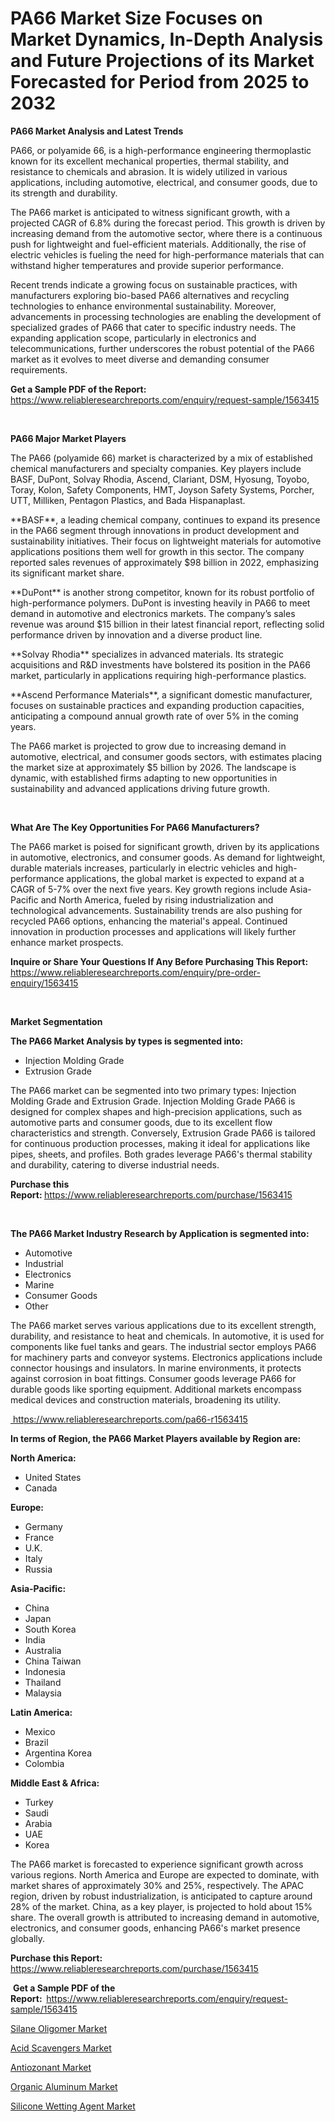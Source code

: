 <p><h1>PA66 Market Size Focuses on Market Dynamics, In-Depth Analysis and Future Projections of its Market Forecasted for Period from 2025 to 2032</h1></p><p><strong>PA66 Market Analysis and Latest Trends</strong></p>
<p><p>PA66, or polyamide 66, is a high-performance engineering thermoplastic known for its excellent mechanical properties, thermal stability, and resistance to chemicals and abrasion. It is widely utilized in various applications, including automotive, electrical, and consumer goods, due to its strength and durability.</p><p>The PA66 market is anticipated to witness significant growth, with a projected CAGR of 6.8% during the forecast period. This growth is driven by increasing demand from the automotive sector, where there is a continuous push for lightweight and fuel-efficient materials. Additionally, the rise of electric vehicles is fueling the need for high-performance materials that can withstand higher temperatures and provide superior performance.</p><p>Recent trends indicate a growing focus on sustainable practices, with manufacturers exploring bio-based PA66 alternatives and recycling technologies to enhance environmental sustainability. Moreover, advancements in processing technologies are enabling the development of specialized grades of PA66 that cater to specific industry needs. The expanding application scope, particularly in electronics and telecommunications, further underscores the robust potential of the PA66 market as it evolves to meet diverse and demanding consumer requirements.</p></p>
<p><strong>Get a Sample PDF of the Report:&nbsp;</strong> <a href="https://www.reliableresearchreports.com/enquiry/request-sample/1563415?utm_campaign=2123&utm_medium=2&utm_source=Github&utm_content=ia&utm_term=30012025&utm_id=pa66">https://www.reliableresearchreports.com/enquiry/request-sample/1563415</a></p>
<p>&nbsp;</p>
<p><strong>PA66 Major Market Players</strong></p>
<p><p>The PA66 (polyamide 66) market is characterized by a mix of established chemical manufacturers and specialty companies. Key players include BASF, DuPont, Solvay Rhodia, Ascend, Clariant, DSM, Hyosung, Toyobo, Toray, Kolon, Safety Components, HMT, Joyson Safety Systems, Porcher, UTT, Milliken, Pentagon Plastics, and Bada Hispanaplast.</p><p>**BASF**, a leading chemical company, continues to expand its presence in the PA66 segment through innovations in product development and sustainability initiatives. Their focus on lightweight materials for automotive applications positions them well for growth in this sector. The company reported sales revenues of approximately $98 billion in 2022, emphasizing its significant market share.</p><p>**DuPont** is another strong competitor, known for its robust portfolio of high-performance polymers. DuPont is investing heavily in PA66 to meet demand in automotive and electronics markets. The company’s sales revenue was around $15 billion in their latest financial report, reflecting solid performance driven by innovation and a diverse product line.</p><p>**Solvay Rhodia** specializes in advanced materials. Its strategic acquisitions and R&D investments have bolstered its position in the PA66 market, particularly in applications requiring high-performance plastics. </p><p>**Ascend Performance Materials**, a significant domestic manufacturer, focuses on sustainable practices and expanding production capacities, anticipating a compound annual growth rate of over 5% in the coming years.</p><p>The PA66 market is projected to grow due to increasing demand in automotive, electrical, and consumer goods sectors, with estimates placing the market size at approximately $5 billion by 2026. The landscape is dynamic, with established firms adapting to new opportunities in sustainability and advanced applications driving future growth.</p></p>
<p>&nbsp;</p>
<p><strong>What Are The Key Opportunities For PA66 Manufacturers?</strong></p>
<p><p>The PA66 market is poised for significant growth, driven by its applications in automotive, electronics, and consumer goods. As demand for lightweight, durable materials increases, particularly in electric vehicles and high-performance applications, the global market is expected to expand at a CAGR of 5-7% over the next five years. Key growth regions include Asia-Pacific and North America, fueled by rising industrialization and technological advancements. Sustainability trends are also pushing for recycled PA66 options, enhancing the material's appeal. Continued innovation in production processes and applications will likely further enhance market prospects.</p></p>
<p><strong>Inquire or Share Your Questions If Any Before Purchasing This Report:</strong> <a href="https://www.reliableresearchreports.com/enquiry/pre-order-enquiry/1563415?utm_campaign=2123&utm_medium=2&utm_source=Github&utm_content=ia&utm_term=30012025&utm_id=pa66">https://www.reliableresearchreports.com/enquiry/pre-order-enquiry/1563415</a></p>
<p>&nbsp;</p>
<p><strong>Market Segmentation</strong></p>
<p><strong>The PA66 Market Analysis by types is segmented into:</strong></p>
<p><ul><li>Injection Molding Grade</li><li>Extrusion Grade</li></ul></p>
<p><p>The PA66 market can be segmented into two primary types: Injection Molding Grade and Extrusion Grade. Injection Molding Grade PA66 is designed for complex shapes and high-precision applications, such as automotive parts and consumer goods, due to its excellent flow characteristics and strength. Conversely, Extrusion Grade PA66 is tailored for continuous production processes, making it ideal for applications like pipes, sheets, and profiles. Both grades leverage PA66's thermal stability and durability, catering to diverse industrial needs.</p></p>
<p><strong>Purchase this Report:&nbsp;</strong><a href="https://www.reliableresearchreports.com/purchase/1563415?utm_campaign=2123&utm_medium=2&utm_source=Github&utm_content=ia&utm_term=30012025&utm_id=pa66">https://www.reliableresearchreports.com/purchase/1563415</a></p>
<p>&nbsp;</p>
<p><strong>The PA66 Market Industry Research by Application is segmented into:</strong></p>
<p><ul><li>Automotive</li><li>Industrial</li><li>Electronics</li><li>Marine</li><li>Consumer Goods</li><li>Other</li></ul></p>
<p><p>The PA66 market serves various applications due to its excellent strength, durability, and resistance to heat and chemicals. In automotive, it is used for components like fuel tanks and gears. The industrial sector employs PA66 for machinery parts and conveyor systems. Electronics applications include connector housings and insulators. In marine environments, it protects against corrosion in boat fittings. Consumer goods leverage PA66 for durable goods like sporting equipment. Additional markets encompass medical devices and construction materials, broadening its utility.</p></p>
<p><a href="https://www.reliableresearchreports.com/pa66-r1563415?utm_campaign=2123&utm_medium=2&utm_source=Github&utm_content=ia&utm_term=30012025&utm_id=pa66">&nbsp;https://www.reliableresearchreports.com/pa66-r1563415</a></p>
<p><strong>In terms of Region, the PA66 Market Players available by Region are:</strong></p>
<p>
    <p> <strong> North America: </strong>
        <ul>
            <li>United States</li>
            <li>Canada</li>
        </ul>
        </p> 
    <p> <strong> Europe: </strong>
        <ul>
            <li>Germany</li>
            <li>France</li>
            <li>U.K.</li>
            <li>Italy</li>
            <li>Russia</li>
        </ul>
        </p> 
    <p> <strong> Asia-Pacific: </strong>
        <ul>
            <li>China</li>
            <li>Japan</li>
            <li>South Korea</li>
            <li>India</li>
            <li>Australia</li>
            <li>China Taiwan</li>
            <li>Indonesia</li>
            <li>Thailand</li>
            <li>Malaysia</li>
        </ul>
        </p> 
    <p> <strong> Latin America: </strong>
        <ul>
            <li>Mexico</li>
            <li>Brazil</li>
            <li>Argentina Korea</li>
            <li>Colombia</li>
        </ul>
        </p> 
    <p> <strong> Middle East & Africa: </strong>
        <ul>
            <li>Turkey</li>
            <li>Saudi</li>
            <li>Arabia</li>
            <li>UAE</li>
            <li>Korea</li>
        </ul>
    </p>
    </p>
<p><p>The PA66 market is forecasted to experience significant growth across various regions. North America and Europe are expected to dominate, with market shares of approximately 30% and 25%, respectively. The APAC region, driven by robust industrialization, is anticipated to capture around 28% of the market. China, as a key player, is projected to hold about 15% share. The overall growth is attributed to increasing demand in automotive, electronics, and consumer goods, enhancing PA66's market presence globally.</p></p>
<p><strong>Purchase this Report: </strong><a href="https://www.reliableresearchreports.com/purchase/1563415?utm_campaign=2123&utm_medium=2&utm_source=Github&utm_content=ia&utm_term=30012025&utm_id=pa66">https://www.reliableresearchreports.com/purchase/1563415</a></p>
<p>&nbsp;<strong>Get a Sample PDF of the Report:&nbsp;&nbsp;</strong><a href="https://www.reliableresearchreports.com/enquiry/request-sample/1563415?utm_campaign=2123&utm_medium=2&utm_source=Github&utm_content=ia&utm_term=30012025&utm_id=pa66">https://www.reliableresearchreports.com/enquiry/request-sample/1563415</a></p>
<p><strong></strong></p>
<p><p><a href="https://github.com/norbeludie83/Market-Research-Report-List-1/blob/main/silane-oligomer-market.md?utm_campaign=2123&utm_medium=2&utm_source=Github&utm_content=ia&utm_term=30012025&utm_id=pa66">Silane Oligomer Market</a></p><p><a href="https://github.com/mezokathleen834/Market-Research-Report-List-1/blob/main/acid-scavengers-market.md?utm_campaign=2123&utm_medium=2&utm_source=Github&utm_content=ia&utm_term=30012025&utm_id=pa66">Acid Scavengers Market</a></p><p><a href="https://github.com/shirleenfraker87/Market-Research-Report-List-1/blob/main/antiozonant-market.md?utm_campaign=2123&utm_medium=2&utm_source=Github&utm_content=ia&utm_term=30012025&utm_id=pa66">Antiozonant Market</a></p><p><a href="https://github.com/jerhoskinson197676/Market-Research-Report-List-1/blob/main/organic-aluminum-market.md?utm_campaign=2123&utm_medium=2&utm_source=Github&utm_content=ia&utm_term=30012025&utm_id=pa66">Organic Aluminum Market</a></p><p><a href="https://github.com/JosephineMcguire65/Market-Research-Report-List-1/blob/main/silicone-wetting-agent-market.md?utm_campaign=2123&utm_medium=2&utm_source=Github&utm_content=ia&utm_term=30012025&utm_id=pa66">Silicone Wetting Agent Market</a></p></p>